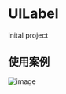 # UILabel
inital project
## 使用案例
![image](https://raw.githubusercontent.com/XiaoMingZhiDao/UILabel/master/12.png)
